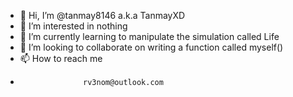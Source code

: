 - 👋 Hi, I’m @tanmay8146 a.k.a TanmayXD
- 👀 I’m interested in nothing
- 🌱 I’m currently learning to manipulate the simulation called Life
- 💞️ I’m looking to collaborate on writing a function called myself()
- 📫 How to reach me 
-                   rv3nom@outlook.com

<!---
tanmay8146/tanmay8146 is a ✨ special ✨ repository because its `README.md` (this file) appears on your GitHub profile.
You can click the Preview link to take a look at your changes.
--->
